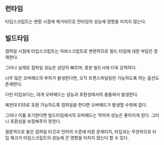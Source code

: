 ## 런타임

타입스크립트는 변환 시점에 제거되므로 런타임의 성능에 영향을 미치지 않는다.

## 빌드타임

컴파일 시점에 타입스크립트는 자바스크립트로 변환하므로 빌드 타임에 대한 부담은 존재한다.

그러나 실제로 컴파일 성능은 상당히 빠르며, 증분 빌드시에 더욱 강력하다.

너무 많은 오버헤드의 부하가 발생한다면, 오직 트랜스파일링만 가능하도록 하는 옵션도 존재한다.

다만 타입보다는, 대개 오버헤드는 성능과 호환성에서의 충돌에서 발생한다. 

예컨대 ES5로 호환 가능하도록 컴파일을 한다면 오버헤드가 발생할 수밖에 없다.

그러나 이를 포기한다면 빌드타임에서의 오버헤드는 작아져 성능은 좋아지게 된다. 그러나 호환성을 보장해주지 못한다.

결론적으로 둘은 컴파일 타깃과 언어의 수준에 따른 문제이지, 타입과는 무관하므로 타입 체크가 타입스크립트의 성능에 큰 영향을 미치지 않는다 할 수 있다.  